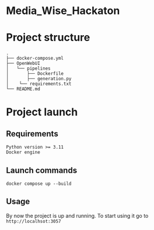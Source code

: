 # Media_Wise_Hackaton
# Project structure 
```commandline
.
├── docker-compose.yml
├── OpenWebUI
│   └── pipelines
│       ├── Dockerfile
│       ├── generation.py
│    └── requirements.txt
└── README.md

```
# Project launch 
## Requirements
`Python version >= 3.11` </br>
`Docker engine`
## Launch commands 
```commandline
docker compose up --build 
```

## Usage 
By now the project is up and running. To start using it go to `http://localhsot:3057`